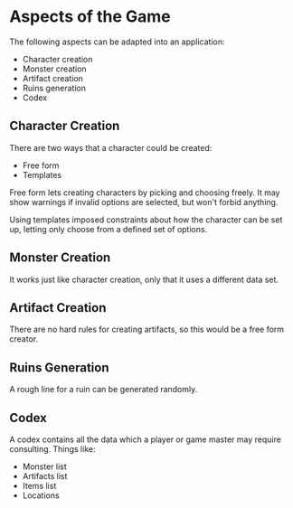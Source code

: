 # Aspects of the Game

The following aspects can be adapted into an application:

* Character creation
* Monster creation
* Artifact creation
* Ruins generation
* Codex

## Character Creation

There are two ways that a character could be created:

* Free form
* Templates

Free form lets creating characters by picking and choosing freely. It may show warnings if invalid options are selected, but won't forbid anything.

Using templates imposed constraints about how the character can be set up, letting only choose from a defined set of options.

## Monster Creation

It works just like character creation, only that it uses a different data set.

## Artifact Creation

There are no hard rules for creating artifacts, so this would be a free form creator.

## Ruins Generation

A rough line for a ruin can be generated randomly.

## Codex

A codex contains all the data which a player or game master may require consulting. Things like:

* Monster list
* Artifacts list
* Items list
* Locations



